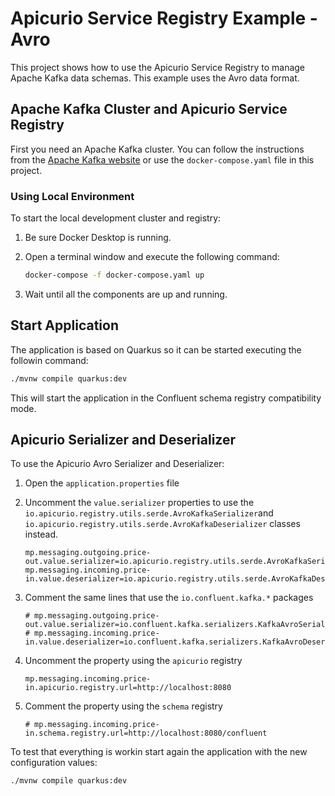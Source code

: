 # Apicurio Service Registry Example - Avro

This project shows how to use the Apicurio Service Registry to manage Apache Kafka data schemas. This example uses the Avro data format.

## Apache Kafka Cluster and Apicurio Service Registry

First you need an Apache Kafka cluster. You can follow the instructions from the [Apache Kafka website](https://kafka.apache.org/quickstart) or use the `docker-compose.yaml` file in this project.

### Using Local Environment

To start the local development cluster and registry:

1. Be sure Docker Desktop is running.
1. Open a terminal window and execute the following command:

    ```bash 
    docker-compose -f docker-compose.yaml up
    ```
    
1. Wait until all the components are up and running.

## Start Application

The application is based on Quarkus so it can be started executing the followin command:

```bash
./mvnw compile quarkus:dev
```

This will start the application in the Confluent schema registry compatibility mode.

## Apicurio Serializer and Deserializer

To use the Apicurio Avro Serializer and Deserializer:

1. Open the `application.properties` file
2. Uncomment the `value.serializer` properties to use the `io.apicurio.registry.utils.serde.AvroKafkaSerializer`and `io.apicurio.registry.utils.serde.AvroKafkaDeserializer` classes instead.

    ```properies
    mp.messaging.outgoing.price-out.value.serializer=io.apicurio.registry.utils.serde.AvroKafkaSerializer
    mp.messaging.incoming.price-in.value.deserializer=io.apicurio.registry.utils.serde.AvroKafkaDeserializer
    ```
    
3. Comment the same lines that use the `io.confluent.kafka.*` packages

    ```properies
    # mp.messaging.outgoing.price-out.value.serializer=io.confluent.kafka.serializers.KafkaAvroSerializer
    # mp.messaging.incoming.price-in.value.deserializer=io.confluent.kafka.serializers.KafkaAvroDeserializer
    ```

4. Uncomment the property using the `apicurio` registry

    ```properies
    mp.messaging.incoming.price-in.apicurio.registry.url=http://localhost:8080
    ```

4. Comment the property using the `schema` registry

    ```properies
    # mp.messaging.incoming.price-in.schema.registry.url=http://localhost:8080/confluent
    ```

To test that everything is workin start again the application with the new configuration values:

```bash
./mvnw compile quarkus:dev
```


